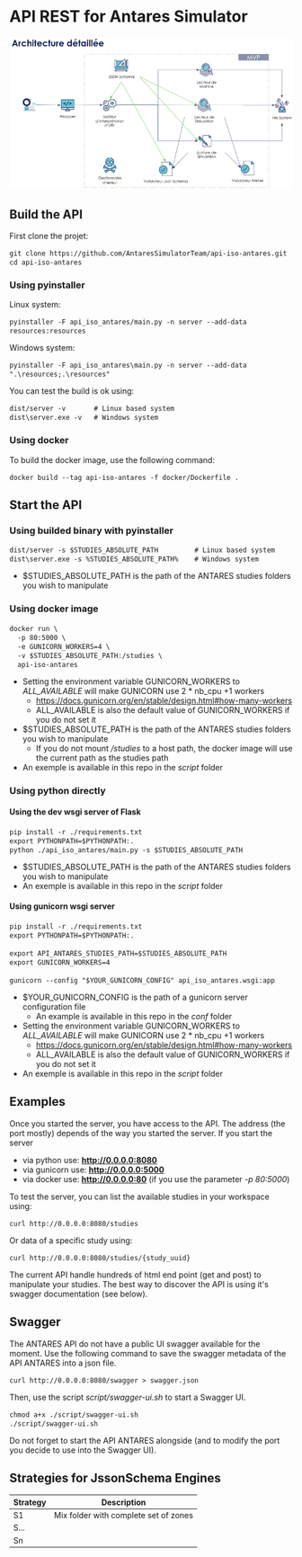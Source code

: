 # API REST for Antares Simulator

![architecture api antares](./docs/images/archi-api-antares.png)

## Build the API

First clone the projet:

```shell script
git clone https://github.com/AntaresSimulatorTeam/api-iso-antares.git
cd api-iso-antares
```

### Using pyinstaller

Linux system:

```shell script
pyinstaller -F api_iso_antares/main.py -n server --add-data resources:resources
```

Windows system:

```shell script
pyinstaller -F api_iso_antares\main.py -n server --add-data ".\resources;.\resources"
```

You can test the build is ok using:

```shell script
dist/server -v       # Linux based system
dist\server.exe -v   # Windows system
```

### Using docker

To build the docker image, use the following command:

```shell script
docker build --tag api-iso-antares -f docker/Dockerfile .
```

## Start the API

### Using builded binary with pyinstaller

```shell script
dist/server -s $STUDIES_ABSOLUTE_PATH         # Linux based system
dist\server.exe -s %STUDIES_ABSOLUTE_PATH%    # Windows system
```

* $STUDIES_ABSOLUTE_PATH is the path of the ANTARES studies folders you wish to manipulate

### Using docker image

```shell script
docker run \
  -p 80:5000 \
  -e GUNICORN_WORKERS=4 \
  -v $STUDIES_ABSOLUTE_PATH:/studies \
  api-iso-antares
```

* Setting the environment variable GUNICORN_WORKERS to *ALL_AVAILABLE* will make GUNICORN use 2 * nb_cpu +1 workers
    * https://docs.gunicorn.org/en/stable/design.html#how-many-workers
    * ALL_AVAILABLE is also the default value of GUNICORN_WORKERS if you do not set it
* $STUDIES_ABSOLUTE_PATH is the path of the ANTARES studies folders you wish to manipulate
    * If you do not mount */studies* to a host path, the docker image will use the current path as the studies path
* An exemple is available in this repo in the *script* folder

### Using python directly

#### Using the dev wsgi server of Flask

```shell script
pip install -r ./requirements.txt
export PYTHONPATH=$PYTHONPATH:.
python ./api_iso_antares/main.py -s $STUDIES_ABSOLUTE_PATH
```

* $STUDIES_ABSOLUTE_PATH is the path of the ANTARES studies folders you wish to manipulate
* An exemple is available in this repo in the *script* folder

#### Using gunicorn wsgi server

```shell script
pip install -r ./requirements.txt
export PYTHONPATH=$PYTHONPATH:.

export API_ANTARES_STUDIES_PATH=$STUDIES_ABSOLUTE_PATH
export GUNICORN_WORKERS=4

gunicorn --config "$YOUR_GUNICORN_CONFIG" api_iso_antares.wsgi:app
```

* $YOUR_GUNICORN_CONFIG is the path of a gunicorn server configuration file
    * An example is available in this repo in the *conf* folder
* Setting the environment variable GUNICORN_WORKERS to *ALL_AVAILABLE* will make GUNICORN use 2 * nb_cpu +1 workers
    * https://docs.gunicorn.org/en/stable/design.html#how-many-workers
    * ALL_AVAILABLE is also the default value of GUNICORN_WORKERS if you do not set it
* An exemple is available in this repo in the *script* folder

## Examples

Once you started the server, you have access to the API.
The address (the port mostly) depends of the way you started the server. If you start the server
* via python use: **http://0.0.0.0:8080**
* via gunicorn use: **http://0.0.0.0:5000**
* via docker use: **http://0.0.0.0:80** (if you use the parameter *-p 80:5000*)

To test the server, you can list the available studies in your workspace using:

```shell script
curl http://0.0.0.0:8080/studies
```

Or data of a specific study using:

```shell script
curl http://0.0.0.0:8080/studies/{study_uuid}
```

The current API handle hundreds of html end point (get and post) to manipulate your studies.
The best way to discover the API is using it's swagger documentation (see below).

## Swagger

The ANTARES API do not have a public UI swagger available for the moment.
Use the following command to save the swagger metadata of the API ANTARES into a json file.

```shell script
curl http://0.0.0.0:8080/swagger > swagger.json
```

Then, use the script *script/swagger-ui.sh* to start a Swagger UI.

```shell script
chmod a+x ./script/swagger-ui.sh
./script/swagger-ui.sh
```

Do not forget to start the API ANTARES alongside (and to modify the port you decide to use into the Swagger UI).


## Strategies for JssonSchema Engines

| Strategy | Description                           |
|----------|---------------------------------------|
| S1       | Mix folder with complete set of zones |
| S...     |                                       |
| Sn       |                                       |

